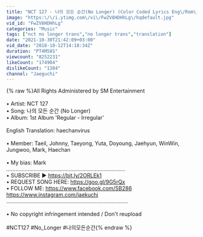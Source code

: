 ```yaml
---
title: "NCT 127 - 나의 모든 순간(No Longer) (Color Coded Lyrics Eng\/Rom\/Han\/가사)"
image: "https:\/\/i.ytimg.com\/vi\/FwZV8HDHhLg\/hqdefault.jpg"
vid_id: "FwZV8HDHhLg"
categories: "Music"
tags: ["nct no longer trans","no longer trans","translation"]
date: "2021-10-30T21:42:09+03:00"
vid_date: "2018-10-12T14:18:34Z"
duration: "PT4M58S"
viewcount: "8252231"
likeCount: "174904"
dislikeCount: "1384"
channel: "Jaeguchi"
---
```

{% raw %}All Rights Administered by SM Entertainment<br /><br />• Artist: NCT 127<br />• Song: 나의 모든 순간 (No Longer)<br />• Album: 1st Album 'Regular - Irregular'<br /><br />English Translation: haechanvirus<br /><br />• Member: Taeil, Johnny, Taeyong, Yuta, Doyoung, Jaehyun, WinWin, Jungwoo, Mark, Haechan<br /><br />• My bias: Mark<br />..............................................................................<br />• SUBSCRIBE ▶️  <a rel="nofollow" target="blank" href="https://bit.ly/2ORLEk1">https://bit.ly/2ORLEk1</a><br />• REQUEST SONG HERE: <a rel="nofollow" target="blank" href="https://goo.gl/9G5rQx">https://goo.gl/9G5rQx</a><br />• FOLLOW ME: <a rel="nofollow" target="blank" href="https://www.facebook.com/SB286">https://www.facebook.com/SB286</a><br /><a rel="nofollow" target="blank" href="https://www.instagram.com/jaekuchi">https://www.instagram.com/jaekuchi</a><br />................................................................................<br /><br />• No copyright infringement intended / Don't reupload<br /><br />#NCT127 #No_Longer #나의모든순간{% endraw %}
